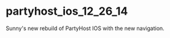 partyhost_ios_12_26_14
======================

Sunny's new rebuild of PartyHost IOS with the new navigation. 
